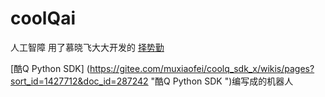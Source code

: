 # coolQai
人工智障
用了慕晓飞大大开发的 [择势勤](https://www.jianshu.com/u/16d77399d3a7 "择势勤")

[酷Q Python SDK] (https://gitee.com/muxiaofei/coolq_sdk_x/wikis/pages?sort_id=1427712&doc_id=287242 "酷Q Python SDK ")编写成的机器人
